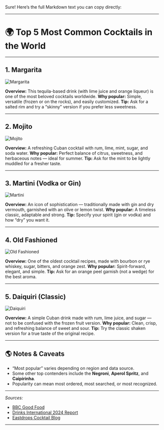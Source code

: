 Sure! Here’s the full Markdown text you can copy directly:

---

# 🌍 Top 5 Most Common Cocktails in the World

---

## 1. Margarita

![Margarita](https://mixthatdrink.com/wp-content/uploads/2023/03/classic-margarita-cocktail-540x720.jpg)

**Overview:**
This tequila-based drink (with lime juice and orange liqueur) is one of the most beloved cocktails worldwide.
**Why popular:** Simple, versatile (frozen or on the rocks), and easily customized.
**Tip:** Ask for a salted rim and try a “skinny” version if you prefer less sweetness.

---

## 2. Mojito

![Mojito](https://cdn.loveandlemons.com/wp-content/uploads/2020/07/mojito.jpg)

**Overview:**
A refreshing Cuban cocktail with rum, lime, mint, sugar, and soda water.
**Why popular:** Perfect balance of citrus, sweetness, and herbaceous notes — ideal for summer.
**Tip:** Ask for the mint to be lightly muddled for a fresher taste.

---

## 3. Martini (Vodka or Gin)

![Martini](https://www.liquor.com/thmb/FtK86O9W4_pRq1Y3gc1iJerTGP8%3D/1500x0/filters%3Ano_upscale%28%29%3Amax_bytes%28150000%29%3Astrip_icc%28%29/vodka-martini-1500x1500-hero-080af5bb8ff04851a9c0ecf77a88a818.jpg)

**Overview:**
An icon of sophistication — traditionally made with gin and dry vermouth, garnished with an olive or lemon twist.
**Why popular:** A timeless classic, adaptable and strong.
**Tip:** Specify your spirit (gin or vodka) and how “dry” you want it.

---

## 4. Old Fashioned

![Old Fashioned](https://www.liquor.com/thmb/rxbQEXR-CQpExjfS8xtOAWXLovM%3D/1500x0/filters%3Ano_upscale%28%29%3Amax_bytes%28150000%29%3Astrip_icc%28%29/bourbon-old-fashioned-4000x4000-primary-ig-f0ce04bec6754db187ab1e8a16fd45c3.jpg)

**Overview:**
One of the oldest cocktail recipes, made with bourbon or rye whiskey, sugar, bitters, and orange zest.
**Why popular:** Spirit-forward, elegant, and simple.
**Tip:** Ask for an orange peel garnish (not a wedge) for the best aroma.

---

## 5. Daiquiri (Classic)

![Daiquiri](https://www.liquor.com/thmb/ffYicPLJk00SWKg2shV67TPHV74%3D/1500x0/filters%3Ano_upscale%28%29%3Amax_bytes%28150000%29%3Astrip_icc%28%29/Daiquiri_3000x3000_primary-206eb2330cb04852ab7d780dcf3d55ef.jpg)

**Overview:**
A simple Cuban drink made with rum, lime juice, and sugar — not to be confused with the frozen fruit version.
**Why popular:** Clean, crisp, and refreshing balance of sweet and sour.
**Tip:** Try the classic shaken version for a true taste of the original recipe.

---

## 🌎 Notes & Caveats

* “Most popular” varies depending on region and data source.
* Some other top contenders include the **Negroni**, **Aperol Spritz**, and **Caipirinha**.
* Popularity can mean most ordered, most searched, or most recognized.

---

*Sources:*

* [BBC Good Food](https://www.bbcgoodfood.com/howto/guide/top-10-most-popular-cocktail-recipes)
* [Drinks International 2024 Report](https://m.drinksint.com/news/fullstory.php/aid/11170/The_bestselling_classic_cocktails_at_the_world_s_best_bars_2024.html)
* [Eastdrops Cocktail Blog](https://eastdrops.com/blogs/learn/famous-cocktails)

---
